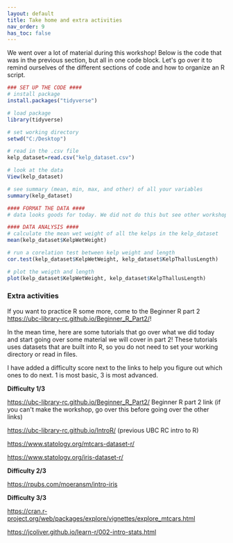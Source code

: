 ```yaml
---
layout: default
title: Take home and extra activities 
nav_order: 9
has_toc: false
---
```


We went over a lot of material during this workshop! Below is the code that was in the previous section, but all in one code block. Let's go over it to remind ourselves of the different sections of code and how to organize an R script.

``` r
### SET UP THE CODE ####
# install package 
install.packages("tidyverse")

# load package
library(tidyverse)

# set working directory
setwd("C:/Desktop")

# read in the .csv file
kelp_dataset=read.csv("kelp_dataset.csv")

# look at the data
View(kelp_dataset)

# see summary (mean, min, max, and other) of all your variables 
summary(kelp_dataset)

#### FORMAT THE DATA ####
# data looks goods for today. We did not do this but see other workshops!! 

#### DATA ANALYSIS ####
# calculate the mean wet weight of all the kelps in the kelp_dataset 
mean(kelp_dataset$KelpWetWeight)

# run a corelation test between kelp weight and length 
cor.test(kelp_dataset$KelpWetWeight, kelp_dataset$KelpThallusLength) 

# plot the weigth and length 
plot(kelp_dataset$KelpWetWeight, kelp_dataset$KelpThallusLength)
```

### Extra activities

If you want to practice R some more, come to the Beginner R part 2 <https://ubc-library-rc.github.io/Beginner_R_Part2/>!

In the mean time, here are some tutorials that go over what we did today and start going over some material we will cover in part 2! These tutorials uses datasets that are built into R, so you do not need to set your working directory or read in files.

I have added a difficulty score next to the links to help you figure out which ones to do next. 1 is most basic, 3 is most advanced.

**Difficulty 1/3**

<https://ubc-library-rc.github.io/Beginner_R_Part2/> Beginner R part 2 link (if you can't make the workshop, go over this before going over the other links)

<https://ubc-library-rc.github.io/IntroR/> (previous UBC RC intro to R)

<https://www.statology.org/mtcars-dataset-r/>

<https://www.statology.org/iris-dataset-r/>

**Difficulty 2/3**

<https://rpubs.com/moeransm/intro-iris>

**Difficulty 3/3**

<https://cran.r-project.org/web/packages/explore/vignettes/explore_mtcars.html>

<https://jcoliver.github.io/learn-r/002-intro-stats.html>
